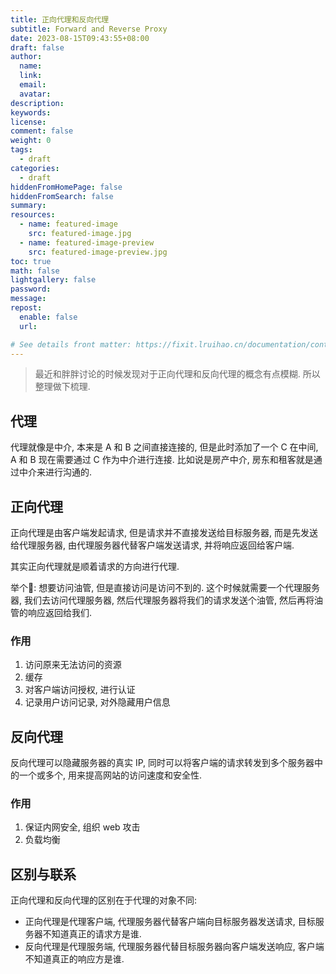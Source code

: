 ```yaml
---
title: 正向代理和反向代理
subtitle: Forward and Reverse Proxy
date: 2023-08-15T09:43:55+08:00
draft: false
author:
  name:
  link:
  email:
  avatar:
description:
keywords:
license:
comment: false
weight: 0
tags:
  - draft
categories:
  - draft
hiddenFromHomePage: false
hiddenFromSearch: false
summary:
resources:
  - name: featured-image
    src: featured-image.jpg
  - name: featured-image-preview
    src: featured-image-preview.jpg
toc: true
math: false
lightgallery: false
password:
message:
repost:
  enable: false
  url:

# See details front matter: https://fixit.lruihao.cn/documentation/content-management/introduction/#front-matter
---
```


<!--more-->



> 最近和胖胖讨论的时候发现对于正向代理和反向代理的概念有点模糊. 所以整理做下梳理. 



## 代理
代理就像是中介, 本来是 A  和 B 之间直接连接的, 但是此时添加了一个 C 在中间, A 和 B 现在需要通过 C 作为中介进行连接. 比如说是房产中介, 房东和租客就是通过中介来进行沟通的. 



## 正向代理
正向代理是由客户端发起请求, 但是请求并不直接发送给目标服务器, 而是先发送给代理服务器, 由代理服务器代替客户端发送请求, 并将响应返回给客户端. 

其实正向代理就是顺着请求的方向进行代理. 

举个🌰: 想要访问油管, 但是直接访问是访问不到的. 这个时候就需要一个代理服务器, 我们去访问代理服务器, 然后代理服务器将我们的请求发送个油管, 然后再将油管的响应返回给我们. 

### 作用
1. 访问原来无法访问的资源
2. 缓存
3. 对客户端访问授权, 进行认证
4. 记录用户访问记录, 对外隐藏用户信息



## 反向代理
反向代理可以隐藏服务器的真实 IP, 同时可以将客户端的请求转发到多个服务器中的一个或多个, 用来提高网站的访问速度和安全性. 

### 作用
1. 保证内网安全, 组织 web 攻击
2. 负载均衡



## 区别与联系
正向代理和反向代理的区别在于代理的对象不同: 
* 正向代理是代理客户端, 代理服务器代替客户端向目标服务器发送请求, 目标服务器不知道真正的请求方是谁. 
* 反向代理是代理服务端, 代理服务器代替目标服务器向客户端发送响应, 客户端不知道真正的响应方是谁. 
